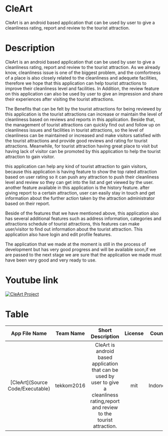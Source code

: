 # CleArt
CleArt is an android based application that can be used by user to give a cleanliness rating, report and review to the tourist attraction.

# Description
CleArt is an android based application that can be used by user to give a cleanliness rating, report and review to the tourist attraction. As we already know, cleanliness issue is one of the biggest problem, and the comfortness of a place is also closely related to the cleanliness and adequete facilities, therefore we hope that this application can help tourist attractions to improve their cleanliness level and facilities. In Addition, the review feature on this application can also be used by user to give an impression and share their experiences after visiting the tourist attractions.

The Benefits that can be felt by the tourist attractions for  being reviewed by this application is the tourist attractions can increase or maintain the level of cleanliness based on reviews and reports in this application. Beside that, the management of tourist attractions can quickly find out and follow up on cleanliness issues and facilities in tourist attractions, so the level of cleanliness can be maintained or increased and make visitors satisfied with the tourist attractions and provide good reviews and rating for tourist attractions. Meanwhile, for tourist attraction having great place to visit but having lack of visitor can be promoted by this application to help the tourist attraction to gain visitor. 

this application can help any kind of tourist attraction to gain visitors, because this application is having feature to show the top rated attraction based on user rating so it can push any attraction to push their cleanliness level and review so they can get into the list and get viewed by the user. another feature available in this application is the history feature. after giving report to a certain attraction, user can easily stay in touch and get information about the further action taken by the attraction administrator based on their report.

Beside of the features that we have mentioned above, this application also has several additional features such as address information, categories and attractions schedule of tourist attractions, this features can make user/visitor to find out information about the tourist attraction. This application also have login and edit profile features.

The application that we made at the moment is still in the process of development but has very good progress and will be available soon,if we are passed to the next stage we are sure that the application we made must have been very good and very ready to use. 

# Youtube link
[![CleArt Project](https://img.youtube.com/vi/tjykKVBPvw/0.jpg)](https://www.youtube.com/watch?v=tjykKVBPvw&feature=youtu.be "CleArt Project - IEEE MADC 2018")

# Table
|App File Name| Team Name  |Short Description                                                                                                                       | License | Country   | Author's                                                         |
| :---------: | :--------: | :------------------------------------------------------------------------------------------------------------------------------------: | :-----: | :-------: | :--------------------------------------------------------------- |
| [CleArt](Source Code/Executable)      | tekkom2016 | CleArt is android based application that can be used by user to give a cleanliness rating,report and review to the tourist attraction. | mit     | Indonesia | [Krisnanda, DP. Nala](https://github.com/pascalisnala "Nala's Github Profile"); [Surya, Frenzel Timothy](https://github.com/frenzelts "Frenzel's Github Profile"); [Saputra, Reja Aji](https://github.com/rejakovren "Reja's Github Profile") |

